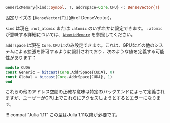 ```julia
GenericMemory{kind::Symbol, T, addrspace=Core.CPU} <: DenseVector{T}
```

固定サイズの [`DenseVector{T}`](@ref DenseVector)。

`kind` は現在 `:not_atomic` または `:atomic` のいずれかに設定できます。 `:atomic` が意味する詳細については、[`AtomicMemory`](@ref) を参照してください。

`addrspace` は現在 `Core.CPU` にのみ設定できます。これは、GPUなどの他のシステムによる拡張を許可するように設計されており、次のような値を定義する可能性があります：

```julia
module CUDA
const Generic = bitcast(Core.AddrSpace{CUDA}, 0)
const Global = bitcast(Core.AddrSpace{CUDA}, 1)
end
```

これらの他のアドレス空間の正確な意味は特定のバックエンドによって定義されますが、ユーザーがCPU上でこれらにアクセスしようとするとエラーになります。

!!! compat "Julia 1.11"
    この型はJulia 1.11以降が必要です。

